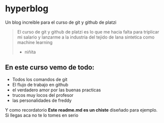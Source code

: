 # hyperblog
Un blog increible para el curso de git y github de platzi

 > El curso de git y github de platzi es lo que me hacia falta para triplicar mi salario y lanzarme a la industria del tejido de lana sintetica como machine learning
 > - niñita

## En este curso vemo de todo:
- Todos los comandos de git
- El flujo de trabajo en github
- el verdadero amor por las buenas practicas
- trucos muy locos del profesor
- las personalidades de freddy 

Y como recordatorio **Este readme.md es un chiste** diseñado para ejemplo. Si llegas aca no te lo tomes en serio
 
